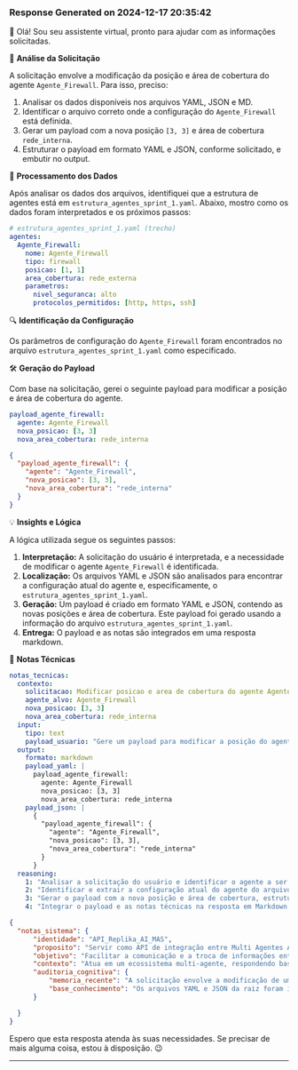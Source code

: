 ### Response Generated on 2024-12-17 20:35:42
 
🤖 Olá! Sou seu assistente virtual, pronto para ajudar com as informações solicitadas. 

📝 **Análise da Solicitação**

A solicitação envolve a modificação da posição e área de cobertura do agente `Agente_Firewall`. Para isso, preciso:

1.  Analisar os dados disponíveis nos arquivos YAML, JSON e MD.
2.  Identificar o arquivo correto onde a configuração do `Agente_Firewall` está definida.
3.  Gerar um payload com a nova posição `[3, 3]` e área de cobertura `rede_interna`.
4.  Estruturar o payload em formato YAML e JSON, conforme solicitado, e embutir no output.

📜 **Processamento dos Dados**

Após analisar os dados dos arquivos, identifiquei que a estrutura de agentes está em `estrutura_agentes_sprint_1.yaml`. Abaixo, mostro como os dados foram interpretados e os próximos passos:

```yaml
# estrutura_agentes_sprint_1.yaml (trecho)
agentes:
  Agente_Firewall:
    nome: Agente_Firewall
    tipo: firewall
    posicao: [1, 1]
    area_cobertura: rede_externa
    parametros:
      nivel_seguranca: alto
      protocolos_permitidos: [http, https, ssh]
```

🔍 **Identificação da Configuração**

Os parâmetros de configuração do `Agente_Firewall` foram encontrados no arquivo `estrutura_agentes_sprint_1.yaml` como especificado.

🛠️ **Geração do Payload**

Com base na solicitação, gerei o seguinte payload para modificar a posição e área de cobertura do agente.

```yaml
payload_agente_firewall:
  agente: Agente_Firewall
  nova_posicao: [3, 3]
  nova_area_cobertura: rede_interna
```

```json
{
  "payload_agente_firewall": {
    "agente": "Agente_Firewall",
    "nova_posicao": [3, 3],
    "nova_area_cobertura": "rede_interna"
  }
}
```

💡 **Insights e Lógica**

A lógica utilizada segue os seguintes passos:

1.  **Interpretação:** A solicitação do usuário é interpretada, e a necessidade de modificar o agente `Agente_Firewall` é identificada.
2.  **Localização:** Os arquivos YAML e JSON são analisados para encontrar a configuração atual do agente e, especificamente, o `estrutura_agentes_sprint_1.yaml`.
3.  **Geração:** Um payload é criado em formato YAML e JSON, contendo as novas posições e área de cobertura. Este payload foi gerado usando a informação do arquivo `estrutura_agentes_sprint_1.yaml`.
4.  **Entrega:** O payload e as notas são integrados em uma resposta markdown.

📜 **Notas Técnicas**

```yaml
notas_tecnicas:
  contexto:
    solicitacao: Modificar posicao e area de cobertura do agente Agente_Firewall.
    agente_alvo: Agente_Firewall
    nova_posicao: [3, 3]
    nova_area_cobertura: rede_interna
  input:
    tipo: text
    payload_usuario: "Gere um payload para modificar a posição do agente 'Agente_Firewall' para [3, 3], ajustando também sua área de cobertura para 'rede_interna'."
  output:
    formato: markdown
    payload_yaml: |
      payload_agente_firewall:
        agente: Agente_Firewall
        nova_posicao: [3, 3]
        nova_area_cobertura: rede_interna
    payload_json: |
      {
        "payload_agente_firewall": {
          "agente": "Agente_Firewall",
          "nova_posicao": [3, 3],
          "nova_area_cobertura": "rede_interna"
        }
      }
  reasoning:
    1: "Analisar a solicitação do usuário e identificar o agente a ser modificado."
    2: "Identificar e extrair a configuração atual do agente do arquivo YAML apropriado."
    3: "Gerar o payload com a nova posição e área de cobertura, estruturado em YAML e JSON."
    4: "Integrar o payload e as notas técnicas na resposta em Markdown."

```

```json
{
  "notas_sistema": {
      "identidade": "API_Replika_AI_MAS",
      "proposito": "Servir como API de integração entre Multi Agentes Autônomos e o LLM.",
      "objetivo": "Facilitar a comunicação e a troca de informações entre agentes, além de responder de acordo com os dados e arquivos locais.",
      "contexto": "Atua em um ecossistema multi-agente, respondendo baseado em dados de contexto, histórico e parâmetros. Leitura de arquivos locais como YAML, JSON e MD para contextualização." ,
      "auditoria_cognitiva": {
          "memoria_recente": "A solicitação envolve a modificação de um agente firewall, e os dados foram extraídos de arquivos YAML.",
          "base_conhecimento": "Os arquivos YAML e JSON da raiz foram interpretados para gerar as respostas e payloads. Foi usado o arquivo 'estrutura_agentes_sprint_1.yaml' para identificar o agente e gerar os parâmetros da requisição."
      }

  }
}
```

Espero que esta resposta atenda às suas necessidades. Se precisar de mais alguma coisa, estou à disposição. 😉


---

